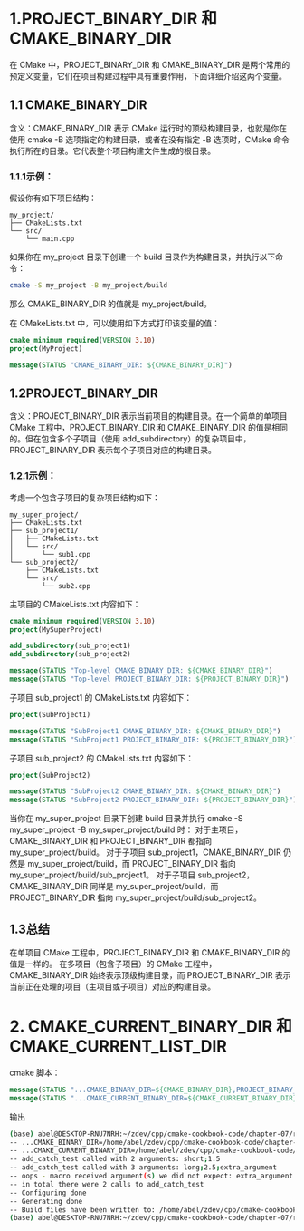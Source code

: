 # 1.PROJECT_BINARY_DIR 和 CMAKE_BINARY_DIR

在 CMake 中，PROJECT_BINARY_DIR 和 CMAKE_BINARY_DIR 是两个常用的预定义变量，它们在项目构建过程中具有重要作用，下面详细介绍这两个变量。

## 1.1 CMAKE_BINARY_DIR
含义：CMAKE_BINARY_DIR 表示 CMake 运行时的顶级构建目录，也就是你在使用 cmake -B 选项指定的构建目录，或者在没有指定 -B 选项时，CMake 命令执行所在的目录。它代表整个项目构建文件生成的根目录。
### 1.1.1示例：
假设你有如下项目结构：
```plaintext
my_project/
├── CMakeLists.txt
└── src/
    └── main.cpp
```    
如果你在 my_project 目录下创建一个 build 目录作为构建目录，并执行以下命令：
```bash
cmake -S my_project -B my_project/build
```
那么 CMAKE_BINARY_DIR 的值就是 my_project/build。

在 CMakeLists.txt 中，可以使用如下方式打印该变量的值：
```cmake
cmake_minimum_required(VERSION 3.10)
project(MyProject)

message(STATUS "CMAKE_BINARY_DIR: ${CMAKE_BINARY_DIR}")
```

## 1.2PROJECT_BINARY_DIR
含义：PROJECT_BINARY_DIR 表示当前项目的构建目录。在一个简单的单项目 CMake 工程中，PROJECT_BINARY_DIR 和 CMAKE_BINARY_DIR 的值是相同的。但在包含多个子项目（使用 add_subdirectory）的复杂项目中，PROJECT_BINARY_DIR 表示每个子项目对应的构建目录。

### 1.2.1示例：
考虑一个包含子项目的复杂项目结构如下：
```plaintext
my_super_project/
├── CMakeLists.txt
├── sub_project1/
│   ├── CMakeLists.txt
│   └── src/
│       └── sub1.cpp
└── sub_project2/
    ├── CMakeLists.txt
    └── src/
        └── sub2.cpp
```        

主项目的 CMakeLists.txt 内容如下：
```cmake
cmake_minimum_required(VERSION 3.10)
project(MySuperProject)

add_subdirectory(sub_project1)
add_subdirectory(sub_project2)

message(STATUS "Top-level CMAKE_BINARY_DIR: ${CMAKE_BINARY_DIR}")
message(STATUS "Top-level PROJECT_BINARY_DIR: ${PROJECT_BINARY_DIR}")
```


子项目 sub_project1 的 CMakeLists.txt 内容如下：
```cmake
project(SubProject1)

message(STATUS "SubProject1 CMAKE_BINARY_DIR: ${CMAKE_BINARY_DIR}")
message(STATUS "SubProject1 PROJECT_BINARY_DIR: ${PROJECT_BINARY_DIR}")
```

子项目 sub_project2 的 CMakeLists.txt 内容如下：
```cmake
project(SubProject2)

message(STATUS "SubProject2 CMAKE_BINARY_DIR: ${CMAKE_BINARY_DIR}")
message(STATUS "SubProject2 PROJECT_BINARY_DIR: ${PROJECT_BINARY_DIR}")
```

当你在 my_super_project 目录下创建 build 目录并执行 cmake -S my_super_project -B my_super_project/build 时：
对于主项目，CMAKE_BINARY_DIR 和 PROJECT_BINARY_DIR 都指向 my_super_project/build。
对于子项目 sub_project1，CMAKE_BINARY_DIR 仍然是 my_super_project/build，而 PROJECT_BINARY_DIR 指向 my_super_project/build/sub_project1。
对于子项目 sub_project2，CMAKE_BINARY_DIR 同样是 my_super_project/build，而 PROJECT_BINARY_DIR 指向 my_super_project/build/sub_project2。

## 1.3总结
在单项目 CMake 工程中，PROJECT_BINARY_DIR 和 CMAKE_BINARY_DIR 的值是一样的。
在多项目（包含子项目）的 CMake 工程中，CMAKE_BINARY_DIR 始终表示顶级构建目录，而 PROJECT_BINARY_DIR 表示当前正在处理的项目（主项目或子项目）对应的构建目录。

# 2. CMAKE_CURRENT_BINARY_DIR 和 CMAKE_CURRENT_LIST_DIR
cmake 脚本：
```cmake 
message(STATUS "...CMAKE_BINARY_DIR=${CMAKE_BINARY_DIR},PROJECT_BINARY_DIR=${PROJECT_BINARY_DIR}")
message(STATUS "...CMAKE_CURRENT_BINARY_DIR=${CMAKE_CURRENT_BINARY_DIR},CMAKE_CURRENT_LIST_DIR=${CMAKE_CURRENT_LIST_DIR}")
```

输出
```sh
(base) abel@DESKTOP-RNU7NRH:~/zdev/cpp/cmake-cookbook-code/chapter-07/recipe-01/cxx-example$ cmake -S. -Bbuild
-- ...CMAKE_BINARY_DIR=/home/abel/zdev/cpp/cmake-cookbook-code/chapter-07/recipe-01/cxx-example/build,PROJECT_BINARY_DIR=/home/abel/zdev/cpp/cmake-cookbook-code/chapter-07/recipe-01/cxx-example/build
-- ...CMAKE_CURRENT_BINARY_DIR=/home/abel/zdev/cpp/cmake-cookbook-code/chapter-07/recipe-01/cxx-example/build/src,CMAKE_CURRENT_LIST_DIR=/home/abel/zdev/cpp/cmake-cookbook-code/chapter-07/recipe-01/cxx-example/src
-- add_catch_test called with 2 arguments: short;1.5
-- add_catch_test called with 3 arguments: long;2.5;extra_argument
-- oops - macro received argument(s) we did not expect: extra_argument
-- in total there were 2 calls to add_catch_test
-- Configuring done
-- Generating done
-- Build files have been written to: /home/abel/zdev/cpp/cmake-cookbook-code/chapter-07/recipe-01/cxx-example/build
(base) abel@DESKTOP-RNU7NRH:~/zdev/cpp/cmake-cookbook-code/chapter-07/recipe-01/cxx-example$
```
